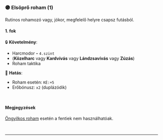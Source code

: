 ### 🟣 Elsöprő roham (1)

Rutinos rohamozó vagy, jókor, megfelelő helyre csapsz futásból.

#### 1. fok

🔒 **Követelmény**:
- Harcmodor  **-** `4.szint`
- (**Közelharc** vagy **Kardvívás** vagy **Lándzsavívás** vagy **Zúzás**)
- Roham taktika

🌟 **Hatás**:
- Roham esetén: `KÉ:+5`
- Erőbónusz: `x2` (duplázódik)

<br />

#### Megjegyzések

[Öngyilkos roham](../064_02_harci_taktikak.md#%C3%B6ngyilkos-roham-taktika) esetén a fentiek nem használhatóak.

<br />

---
